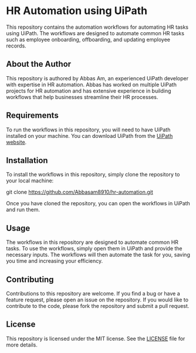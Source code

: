 # HR Automation using UiPath

This repository contains the automation workflows for automating HR tasks using UiPath. The workflows are designed to automate common HR tasks such as employee onboarding, offboarding, and updating employee records.

## About the Author

This repository is authored by Abbas Am, an experienced UiPath developer with expertise in HR automation. Abbas has worked on multiple UiPath projects for HR automation and has extensive experience in building workflows that help businesses streamline their HR processes.

## Requirements

To run the workflows in this repository, you will need to have UiPath installed on your machine. You can download UiPath from the [UiPath website](https://www.uipath.com/).

## Installation

To install the workflows in this repository, simply clone the repository to your local machine:

git clone https://github.com/Abbasam8910/hr-automation.git


Once you have cloned the repository, you can open the workflows in UiPath and run them.

## Usage

The workflows in this repository are designed to automate common HR tasks. To use the workflows, simply open them in UiPath and provide the necessary inputs. The workflows will then automate the task for you, saving you time and increasing your efficiency.

## Contributing

Contributions to this repository are welcome. If you find a bug or have a feature request, please open an issue on the repository. If you would like to contribute to the code, please fork the repository and submit a pull request.

## License

This repository is licensed under the MIT license. See the [LICENSE](LICENSE) file for more details.

